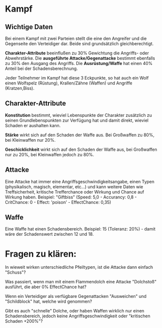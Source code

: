 

# Kampf
## Wichtige Daten
Bei einem Kampf mit zwei Parteien stellt die eine den Angreifer und die Gegenseite den Verteidiger dar. Beide sind grundsätzlich gleichberechtigt.

**Charakter-Attribute** beeinflußen zu 30% Gewichtung die Angriffs- oder Abwehrstärke.
Die **ausgeführte Attacke/Gegenattacke** bestimmt ebenfalls zu 30% den Ausgang des Angriffs.
Die **Ausrüstung/Waffe** hat einen 40% Anteil bei der Schadensberechnung.

Jeder Teilnehmer im Kampf hat diese 3 Eckpunkte, so hat auch ein Wolf einen Wolfspelz (Rüstung), Krallen/Zähne (Waffen) und Angriffe (Kratzen,Biss).

## Charakter-Attribute
**Konstitution** bestimmt, wieviel Lebenspunkte der Charakter zusätzlich zu seinen Grundlebenspunkten zur Verfügung hat und damit direkt, wieviel Schaden er aushalten kann.

**Stärke** wirkt sich auf den Schaden der Waffe aus. Bei Großwaffen zu 80%, bei Kleinwaffen nur 20%.

**Geschicklichkeit** wirkt sich auf den Schaden der Waffe aus, bei Großwaffen nur zu 20%, bei Kleinwaffen jedoch zu 80%.

## Attacke
Eine Attacke hat immer eine Angriffsgeschwindigkeitsangabe, einen Typen (physikalisch, magisch, elementar, etc...) und kann weitere Daten wie Treffsicherheit, kritische Trefferchance oder Wirkung und Chance auf Wirkung haben.
Beispiel: "Giftbiss" (Speed: 5,0 - Accurancy: 0,8 - CritChance: 0 - Effect: 'poison' - EffectChance: 0,35)

## Waffe
Eine Waffe hat einen Schadensbereich.
Beispiel: 15 (Toleranz: 20%) - damit wäre der Schadenswert zwischen 12 und 18.

# Fragen zu klären:
In wieweit wirken unterschiedliche Pfeiltypen, ist die Attacke dann einfach "Schuss"?

Was passiert, wenn man mit einem Flammendolch eine Attacke "Dolchstoß" ausführt, die aber 0% EffectChance hat?

Wenn ein Verteidiger als verfügbare Gegenattacken "Ausweichen" und "Schildblock" hat, welche wird genommen?

Gibt es auch "schnelle" Dolche, oder haben Waffen wirklich nur einen Schadensbereich, jedoch keine Angriffsgeschwindigkeit oder "kritischen Schaden +200%"?
